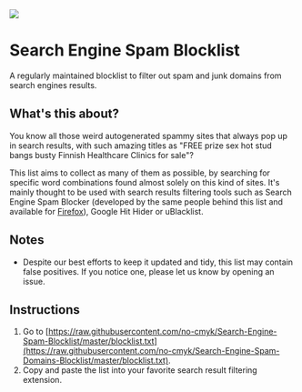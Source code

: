 <img src="https://img.shields.io/badge/Busted%20domains-289278-green">

# Search Engine Spam Blocklist
A regularly maintained blocklist to filter out spam and junk domains from search engines results.


## What's this about?
You know all those weird autogenerated spammy sites that always pop up in search results, with such amazing titles as "FREE prize sex hot stud bangs busty Finnish Healthcare Clinics for sale"?

This list aims to collect as many of them as possible, by searching for specific word combinations found almost solely on this kind of sites.
It's mainly thought to be used with search results filtering tools such as Search Engine Spam Blocker (developed by the same people behind this list and available for [Firefox](https://addons.mozilla.org/en-US/firefox/addon/search-engine-spam-blocker)), Google Hit Hider or uBlacklist.

## Notes
- Despite our best efforts to keep it updated and tidy, this list may contain false positives. If you notice one, please let us know by opening an issue.

## Instructions
1. Go to [https://raw.githubusercontent.com/no-cmyk/Search-Engine-Spam-Blocklist/master/blocklist.txt](https://raw.githubusercontent.com/no-cmyk/Search-Engine-Spam-Domains-Blocklist/master/blocklist.txt).
2. Copy and paste the list into your favorite search result filtering extension.
